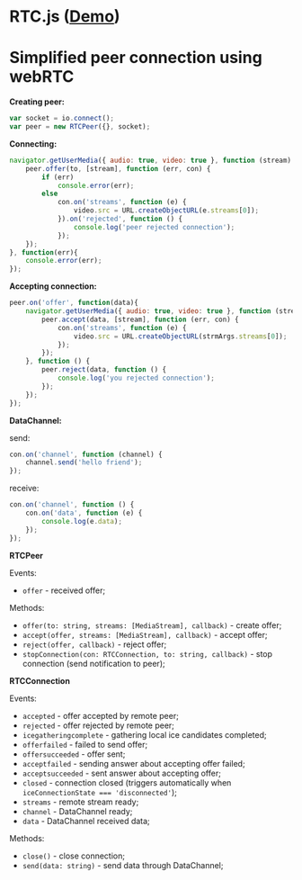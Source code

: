 RTC.js ([Demo](https://karaxuna-rtc.herokuapp.com/))
==
[1]: http://karaxuna-rtc.ap01.aws.af.cm/


Simplified peer connection using webRTC
==

**Creating peer:**

```javascript
var socket = io.connect();
var peer = new RTCPeer({}, socket);
```
    
**Connecting:**

```javascript
navigator.getUserMedia({ audio: true, video: true }, function (stream) {
    peer.offer(to, [stream], function (err, con) {
        if (err)
            console.error(err);
        else
            con.on('streams', function (e) {
                video.src = URL.createObjectURL(e.streams[0]);
            }).on('rejected', function () {
                console.log('peer rejected connection');
            });
    });
}, function(err){
    console.error(err);
});
```
    
**Accepting connection:**

```javascript
peer.on('offer', function(data){
    navigator.getUserMedia({ audio: true, video: true }, function (stream) {
        peer.accept(data, [stream], function (err, con) {
            con.on('streams', function (e) {
                video.src = URL.createObjectURL(strmArgs.streams[0]);
            });
        });
    }, function () {
        peer.reject(data, function () {
            console.log('you rejected connection');
        });
    });
});
```

**DataChannel:**
  
  send:

```javascript
con.on('channel', function (channel) {
    channel.send('hello friend');
});
```

  receive:

```javascript
con.on('channel', function () {
    con.on('data', function (e) {
        console.log(e.data);
    });
});
```
    
**RTCPeer**

Events:

  - `offer` - received offer;
  
Methods:

  - `offer(to: string, streams: [MediaStream], callback)` - create offer;
  - `accept(offer, streams: [MediaStream], callback)` - accept offer;
  - `reject(offer, callback)` - reject offer;
  - `stopConnection(con: RTCConnection, to: string, callback)` - stop connection (send notification to peer);
    
**RTCConnection**

Events:

  - `accepted` - offer accepted by remote peer;
  - `rejected` - offer rejected by remote peer;
  - `icegatheringcomplete` - gathering local ice candidates completed;
  - `offerfailed` - failed to send offer;
  - `offersucceeded` - offer sent;
  - `acceptfailed` - sending answer about accepting offer failed;
  - `acceptsucceeded` - sent answer about accepting offer;
  - `closed` - connection closed (triggers automatically when `iceConnectionState === 'disconnected'`);
  - `streams` - remote stream ready;
  - `channel` - DataChannel ready;
  - `data` - DataChannel received data;

Methods:

  - `close()` - close connection;
  - `send(data: string)` - send data through DataChannel;

